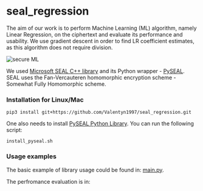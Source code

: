 # seal_regression

The aim of our work is to perform Machine Learning (ML) algorithm, namely Linear Regression, on the ciphertext and evaluate its performance and usability. We use gradient descent in order to find LR coefficient estimates, as this algorithm does not require division.

![secure ML](https://github.com/Valentyn1997/seal_regression/raw/master/secure_ML_scheme.png)

We used [Microsoft SEAL C++ library](https://www.microsoft.com/en-us/research/project/microsoft-seal/) and its Python wrapper - [PySEAL](https://github.com/Lab41/PySEAL). SEAL uses the Fan-Vercauteren homomorphic encryption scheme - Somewhat Fully Homomorphic scheme.

### Installation for Linux/Mac
```
pip3 install git+https://github.com/Valentyn1997/seal_regression.git
```
One also needs to install [PySEAL Python Library](https://github.com/Lab41/PySEAL). You can run the following script:
```
install_pyseal.sh
```

### Usage examples

The basic example of library usage could be found in: [main.py](seal_regression/main.py).

The perfromance evaluation is in:  
